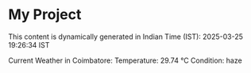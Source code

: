 # My Project

This content is dynamically generated in Indian Time (IST): 2025-03-25 19:26:34 IST


Current Weather in Coimbatore:
Temperature: 29.74 °C
Condition: haze
